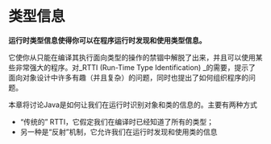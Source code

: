 # 类型信息

**运行时类型信息使得你可以在程序运行时发现和使用类型信息。**

它使你从只能在编译其执行面向类型的操作的禁锢中解脱了出来，并且可以使用某些非常强大的程序。对_RTTI \(Run-Time Type Identification\) _的需要，提示了面向对象设计中许多有趣（并且复杂）的问题，同时也提出了如何组织程序的问题。

本章将讨论Java是如何让我们在运行时识别对象和类的信息的。主要有两种方式

* “传统的” RTTI，它假定我们在编译时已经知道了所有的类型；
* 另一种是“反射”机制，它允许我们在运行时发现和使用类的信息



